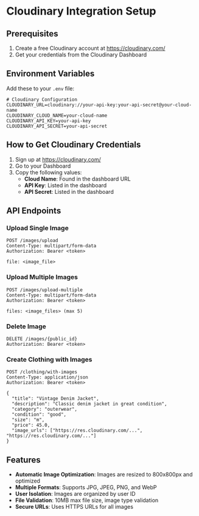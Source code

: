 # Cloudinary Integration Setup

## Prerequisites

1. Create a free Cloudinary account at https://cloudinary.com/
2. Get your credentials from the Cloudinary Dashboard

## Environment Variables

Add these to your `.env` file:

```env
# Cloudinary Configuration
CLOUDINARY_URL=cloudinary://your-api-key:your-api-secret@your-cloud-name
CLOUDINARY_CLOUD_NAME=your-cloud-name
CLOUDINARY_API_KEY=your-api-key
CLOUDINARY_API_SECRET=your-api-secret
```

## How to Get Cloudinary Credentials

1. Sign up at https://cloudinary.com/
2. Go to your Dashboard
3. Copy the following values:
   - **Cloud Name**: Found in the dashboard URL
   - **API Key**: Listed in the dashboard
   - **API Secret**: Listed in the dashboard

## API Endpoints

### Upload Single Image
```
POST /images/upload
Content-Type: multipart/form-data
Authorization: Bearer <token>

file: <image_file>
```

### Upload Multiple Images
```
POST /images/upload-multiple
Content-Type: multipart/form-data
Authorization: Bearer <token>

files: <image_files> (max 5)
```

### Delete Image
```
DELETE /images/{public_id}
Authorization: Bearer <token>
```

### Create Clothing with Images
```
POST /clothing/with-images
Content-Type: application/json
Authorization: Bearer <token>

{
  "title": "Vintage Denim Jacket",
  "description": "Classic denim jacket in great condition",
  "category": "outerwear",
  "condition": "good",
  "size": "m",
  "price": 45.0,
  "image_urls": ["https://res.cloudinary.com/...", "https://res.cloudinary.com/..."]
}
```

## Features

- **Automatic Image Optimization**: Images are resized to 800x800px and optimized
- **Multiple Formats**: Supports JPG, JPEG, PNG, and WebP
- **User Isolation**: Images are organized by user ID
- **File Validation**: 10MB max file size, image type validation
- **Secure URLs**: Uses HTTPS URLs for all images 